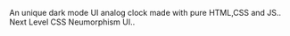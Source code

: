 An unique dark mode UI analog clock made with pure HTML,CSS and JS..
Next Level CSS Neumorphism UI..
